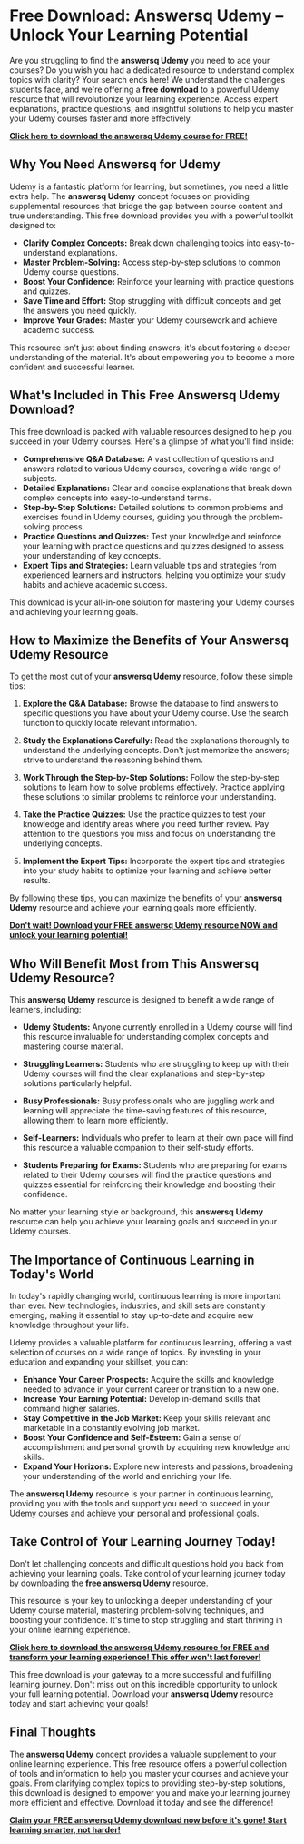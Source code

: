 # Free Download: Answersq Udemy – Unlock Your Learning Potential

Are you struggling to find the **answersq Udemy** you need to ace your courses? Do you wish you had a dedicated resource to understand complex topics with clarity? Your search ends here! We understand the challenges students face, and we're offering a **free download** to a powerful Udemy resource that will revolutionize your learning experience. Access expert explanations, practice questions, and insightful solutions to help you master your Udemy courses faster and more effectively.

[**Click here to download the answersq Udemy course for FREE!**](https://udemywork.com/answersq-udemy)

## Why You Need Answersq for Udemy

Udemy is a fantastic platform for learning, but sometimes, you need a little extra help. The **answersq Udemy** concept focuses on providing supplemental resources that bridge the gap between course content and true understanding. This free download provides you with a powerful toolkit designed to:

*   **Clarify Complex Concepts:** Break down challenging topics into easy-to-understand explanations.
*   **Master Problem-Solving:** Access step-by-step solutions to common Udemy course questions.
*   **Boost Your Confidence:** Reinforce your learning with practice questions and quizzes.
*   **Save Time and Effort:** Stop struggling with difficult concepts and get the answers you need quickly.
*   **Improve Your Grades:** Master your Udemy coursework and achieve academic success.

This resource isn't just about finding answers; it's about fostering a deeper understanding of the material. It's about empowering you to become a more confident and successful learner.

## What's Included in This Free Answersq Udemy Download?

This free download is packed with valuable resources designed to help you succeed in your Udemy courses. Here's a glimpse of what you'll find inside:

*   **Comprehensive Q&A Database:** A vast collection of questions and answers related to various Udemy courses, covering a wide range of subjects.
*   **Detailed Explanations:** Clear and concise explanations that break down complex concepts into easy-to-understand terms.
*   **Step-by-Step Solutions:** Detailed solutions to common problems and exercises found in Udemy courses, guiding you through the problem-solving process.
*   **Practice Questions and Quizzes:** Test your knowledge and reinforce your learning with practice questions and quizzes designed to assess your understanding of key concepts.
*   **Expert Tips and Strategies:** Learn valuable tips and strategies from experienced learners and instructors, helping you optimize your study habits and achieve academic success.

This download is your all-in-one solution for mastering your Udemy courses and achieving your learning goals.

## How to Maximize the Benefits of Your Answersq Udemy Resource

To get the most out of your **answersq Udemy** resource, follow these simple tips:

1.  **Explore the Q&A Database:** Browse the database to find answers to specific questions you have about your Udemy course. Use the search function to quickly locate relevant information.

2.  **Study the Explanations Carefully:** Read the explanations thoroughly to understand the underlying concepts. Don't just memorize the answers; strive to understand the reasoning behind them.

3.  **Work Through the Step-by-Step Solutions:** Follow the step-by-step solutions to learn how to solve problems effectively. Practice applying these solutions to similar problems to reinforce your understanding.

4.  **Take the Practice Quizzes:** Use the practice quizzes to test your knowledge and identify areas where you need further review. Pay attention to the questions you miss and focus on understanding the underlying concepts.

5.  **Implement the Expert Tips:** Incorporate the expert tips and strategies into your study habits to optimize your learning and achieve better results.

By following these tips, you can maximize the benefits of your **answersq Udemy** resource and achieve your learning goals more efficiently.

[**Don't wait! Download your FREE answersq Udemy resource NOW and unlock your learning potential!**](https://udemywork.com/answersq-udemy)

## Who Will Benefit Most from This Answersq Udemy Resource?

This **answersq Udemy** resource is designed to benefit a wide range of learners, including:

*   **Udemy Students:** Anyone currently enrolled in a Udemy course will find this resource invaluable for understanding complex concepts and mastering course material.

*   **Struggling Learners:** Students who are struggling to keep up with their Udemy courses will find the clear explanations and step-by-step solutions particularly helpful.

*   **Busy Professionals:** Busy professionals who are juggling work and learning will appreciate the time-saving features of this resource, allowing them to learn more efficiently.

*   **Self-Learners:** Individuals who prefer to learn at their own pace will find this resource a valuable companion to their self-study efforts.

*   **Students Preparing for Exams:** Students who are preparing for exams related to their Udemy courses will find the practice questions and quizzes essential for reinforcing their knowledge and boosting their confidence.

No matter your learning style or background, this **answersq Udemy** resource can help you achieve your learning goals and succeed in your Udemy courses.

## The Importance of Continuous Learning in Today's World

In today's rapidly changing world, continuous learning is more important than ever. New technologies, industries, and skill sets are constantly emerging, making it essential to stay up-to-date and acquire new knowledge throughout your life.

Udemy provides a valuable platform for continuous learning, offering a vast selection of courses on a wide range of topics. By investing in your education and expanding your skillset, you can:

*   **Enhance Your Career Prospects:** Acquire the skills and knowledge needed to advance in your current career or transition to a new one.
*   **Increase Your Earning Potential:** Develop in-demand skills that command higher salaries.
*   **Stay Competitive in the Job Market:** Keep your skills relevant and marketable in a constantly evolving job market.
*   **Boost Your Confidence and Self-Esteem:** Gain a sense of accomplishment and personal growth by acquiring new knowledge and skills.
*   **Expand Your Horizons:** Explore new interests and passions, broadening your understanding of the world and enriching your life.

The **answersq Udemy** resource is your partner in continuous learning, providing you with the tools and support you need to succeed in your Udemy courses and achieve your personal and professional goals.

## Take Control of Your Learning Journey Today!

Don't let challenging concepts and difficult questions hold you back from achieving your learning goals. Take control of your learning journey today by downloading the **free answersq Udemy** resource.

This resource is your key to unlocking a deeper understanding of your Udemy course material, mastering problem-solving techniques, and boosting your confidence. It's time to stop struggling and start thriving in your online learning experience.

[**Click here to download the answersq Udemy resource for FREE and transform your learning experience! This offer won't last forever!**](https://udemywork.com/answersq-udemy)

This free download is your gateway to a more successful and fulfilling learning journey. Don't miss out on this incredible opportunity to unlock your full learning potential. Download your **answersq Udemy** resource today and start achieving your goals!

## Final Thoughts

The **answersq Udemy** concept provides a valuable supplement to your online learning experience. This free resource offers a powerful collection of tools and information to help you master your courses and achieve your goals. From clarifying complex topics to providing step-by-step solutions, this download is designed to empower you and make your learning journey more efficient and effective. Download it today and see the difference!

[**Claim your FREE answersq Udemy download now before it's gone! Start learning smarter, not harder!**](https://udemywork.com/answersq-udemy)
